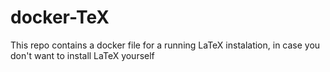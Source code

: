 # docker-TeX
This repo contains a docker file for a running LaTeX instalation, in case you don't want to install LaTeX yourself
